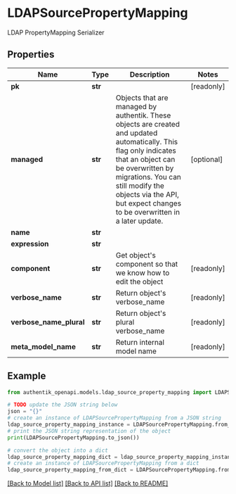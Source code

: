 # LDAPSourcePropertyMapping

LDAP PropertyMapping Serializer

## Properties

Name | Type | Description | Notes
------------ | ------------- | ------------- | -------------
**pk** | **str** |  | [readonly] 
**managed** | **str** | Objects that are managed by authentik. These objects are created and updated automatically. This flag only indicates that an object can be overwritten by migrations. You can still modify the objects via the API, but expect changes to be overwritten in a later update. | [optional] 
**name** | **str** |  | 
**expression** | **str** |  | 
**component** | **str** | Get object&#39;s component so that we know how to edit the object | [readonly] 
**verbose_name** | **str** | Return object&#39;s verbose_name | [readonly] 
**verbose_name_plural** | **str** | Return object&#39;s plural verbose_name | [readonly] 
**meta_model_name** | **str** | Return internal model name | [readonly] 

## Example

```python
from authentik_openapi.models.ldap_source_property_mapping import LDAPSourcePropertyMapping

# TODO update the JSON string below
json = "{}"
# create an instance of LDAPSourcePropertyMapping from a JSON string
ldap_source_property_mapping_instance = LDAPSourcePropertyMapping.from_json(json)
# print the JSON string representation of the object
print(LDAPSourcePropertyMapping.to_json())

# convert the object into a dict
ldap_source_property_mapping_dict = ldap_source_property_mapping_instance.to_dict()
# create an instance of LDAPSourcePropertyMapping from a dict
ldap_source_property_mapping_from_dict = LDAPSourcePropertyMapping.from_dict(ldap_source_property_mapping_dict)
```
[[Back to Model list]](../README.md#documentation-for-models) [[Back to API list]](../README.md#documentation-for-api-endpoints) [[Back to README]](../README.md)


